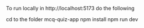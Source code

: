 To run locally in  http://localhost:5173 do the following

cd to the folder mcq-quiz-app
npm install
npm run dev
